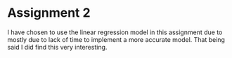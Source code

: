 # Assignment 2

I have chosen to use the linear regression model in this assignment due to mostly due to lack of time to implement a more accurate model. That being said I did find this very interesting.
